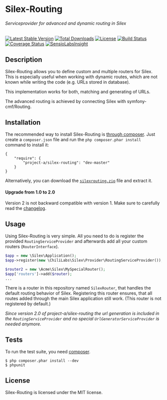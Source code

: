 # Silex-Routing
###### Serviceprovider for advanced and dynamic routing in Silex

[![Latest Stable Version](https://img.shields.io/packagist/v/project-a/silex-routing.svg?style=flat&label=stable)](https://packagist.org/packages/project-a/silex-routing)
[![Total Downloads](https://img.shields.io/packagist/dt/project-a/silex-routing.svg?style=flat)](https://packagist.org/packages/project-a/silex-routing)
[![License](https://img.shields.io/packagist/l/project-a/silex-routing.svg?style=flat)](https://packagist.org/packages/project-a/silex-routing)
[![Build Status](https://secure.travis-ci.org/chili-labs/Silex-Routing.png?branch=master)](http://travis-ci.org/chili-labs/Silex-Routing)
[![Coverage Status](https://img.shields.io/coveralls/chili-labs/Silex-Routing/master.svg?style=flat)](https://coveralls.io/r/chili-labs/Silex-Routing?branch=master)
[![SensioLabsInsight](https://insight.sensiolabs.com/projects/5aad6289-fd8d-4dac-9472-fb02428a9f0a/mini.png)](https://insight.sensiolabs.com/projects/5aad6289-fd8d-4dac-9472-fb02428a9f0a)

## Description

Silex-Routing allows you to define custom and multiple routers for Silex. This is
especially useful when working with dynamic routes, which are not known while
writing the code (e.g. URLs stored in database).

This implementation works for both, matching and generating of URLs.

The advanced routing is achieved by connecting Silex with symfony-cmf/Routing.

## Installation

The recommended way to install Silex-Routing is [through
composer](http://getcomposer.org). Just create a `composer.json` file and
run the `php composer.phar install` command to install it:

    {
        "require": {
            "project-a/silex-routing": "dev-master"
        }
    }

Alternatively, you can download the [`silexrouting.zip`][1] file and extract it.

#### Upgrade from 1.0 to 2.0

Version 2 is not backward compatible with version 1. Make sure to carefully read
the [changelog][2].

## Usage

Using Silex-Routing is very simple. All you need to do is register the provided
```RoutingServiceProvider``` and afterwards add all your custom routers
(```RouterInterface```).

```php
$app = new \Silex\Application();
$app->register(new \ChiliLabs\Silex\Provider\RoutingServiceProvider());

$router2 = new \Acme\Silex\MySpecialRouter();
$app['routers']->add($router);
...
```

There is a router in this repository named ```SilexRouter```, that handles the
default routing behavior of Silex. Registering this router ensures, that all
routes added through the main Silex application still work. (This router is not
registered by default.)

*Since version 2.0 of project-a/silex-routing the url generation is included in the ```RoutingServiceProvider``` and
no special ```UrlGeneratorServiceProvider``` is needed anymore.*

## Tests

To run the test suite, you need [composer](http://getcomposer.org).

    $ php composer.phar install --dev
    $ phpunit

## License

Silex-Routing is licensed under the MIT license.

[1]: https://github.com/chili-labs/Silex-Routing/archive/master.zip
[2]: https://github.com/chili-labs/Silex-Routing/blob/master/CHANGELOG.md
